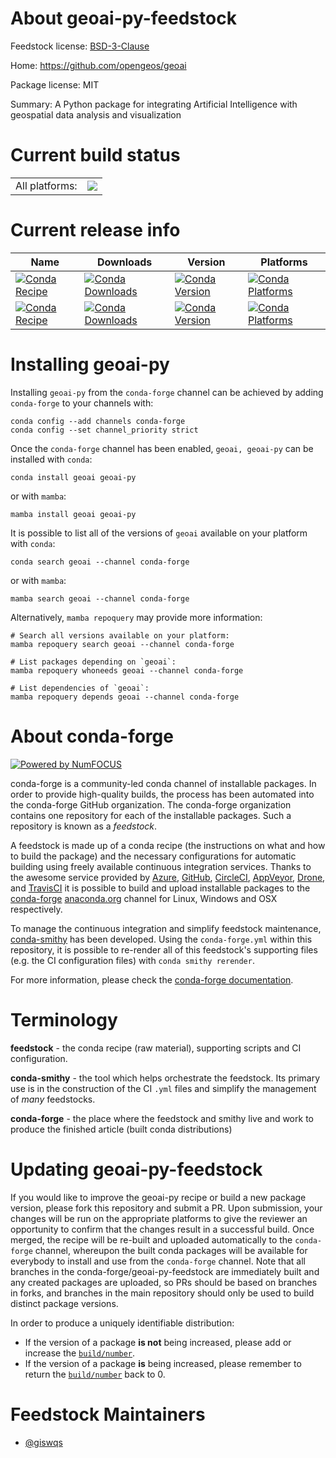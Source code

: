 About geoai-py-feedstock
========================

Feedstock license: [BSD-3-Clause](https://github.com/conda-forge/geoai-py-feedstock/blob/main/LICENSE.txt)

Home: https://github.com/opengeos/geoai

Package license: MIT

Summary: A Python package for integrating Artificial Intelligence with geospatial data analysis and visualization

Current build status
====================


<table><tr><td>All platforms:</td>
    <td>
      <a href="https://dev.azure.com/conda-forge/feedstock-builds/_build/latest?definitionId=20495&branchName=main">
        <img src="https://dev.azure.com/conda-forge/feedstock-builds/_apis/build/status/geoai-py-feedstock?branchName=main">
      </a>
    </td>
  </tr>
</table>

Current release info
====================

| Name | Downloads | Version | Platforms |
| --- | --- | --- | --- |
| [![Conda Recipe](https://img.shields.io/badge/recipe-geoai-green.svg)](https://anaconda.org/conda-forge/geoai) | [![Conda Downloads](https://img.shields.io/conda/dn/conda-forge/geoai.svg)](https://anaconda.org/conda-forge/geoai) | [![Conda Version](https://img.shields.io/conda/vn/conda-forge/geoai.svg)](https://anaconda.org/conda-forge/geoai) | [![Conda Platforms](https://img.shields.io/conda/pn/conda-forge/geoai.svg)](https://anaconda.org/conda-forge/geoai) |
| [![Conda Recipe](https://img.shields.io/badge/recipe-geoai--py-green.svg)](https://anaconda.org/conda-forge/geoai-py) | [![Conda Downloads](https://img.shields.io/conda/dn/conda-forge/geoai-py.svg)](https://anaconda.org/conda-forge/geoai-py) | [![Conda Version](https://img.shields.io/conda/vn/conda-forge/geoai-py.svg)](https://anaconda.org/conda-forge/geoai-py) | [![Conda Platforms](https://img.shields.io/conda/pn/conda-forge/geoai-py.svg)](https://anaconda.org/conda-forge/geoai-py) |

Installing geoai-py
===================

Installing `geoai-py` from the `conda-forge` channel can be achieved by adding `conda-forge` to your channels with:

```
conda config --add channels conda-forge
conda config --set channel_priority strict
```

Once the `conda-forge` channel has been enabled, `geoai, geoai-py` can be installed with `conda`:

```
conda install geoai geoai-py
```

or with `mamba`:

```
mamba install geoai geoai-py
```

It is possible to list all of the versions of `geoai` available on your platform with `conda`:

```
conda search geoai --channel conda-forge
```

or with `mamba`:

```
mamba search geoai --channel conda-forge
```

Alternatively, `mamba repoquery` may provide more information:

```
# Search all versions available on your platform:
mamba repoquery search geoai --channel conda-forge

# List packages depending on `geoai`:
mamba repoquery whoneeds geoai --channel conda-forge

# List dependencies of `geoai`:
mamba repoquery depends geoai --channel conda-forge
```


About conda-forge
=================

[![Powered by
NumFOCUS](https://img.shields.io/badge/powered%20by-NumFOCUS-orange.svg?style=flat&colorA=E1523D&colorB=007D8A)](https://numfocus.org)

conda-forge is a community-led conda channel of installable packages.
In order to provide high-quality builds, the process has been automated into the
conda-forge GitHub organization. The conda-forge organization contains one repository
for each of the installable packages. Such a repository is known as a *feedstock*.

A feedstock is made up of a conda recipe (the instructions on what and how to build
the package) and the necessary configurations for automatic building using freely
available continuous integration services. Thanks to the awesome service provided by
[Azure](https://azure.microsoft.com/en-us/services/devops/), [GitHub](https://github.com/),
[CircleCI](https://circleci.com/), [AppVeyor](https://www.appveyor.com/),
[Drone](https://cloud.drone.io/welcome), and [TravisCI](https://travis-ci.com/)
it is possible to build and upload installable packages to the
[conda-forge](https://anaconda.org/conda-forge) [anaconda.org](https://anaconda.org/)
channel for Linux, Windows and OSX respectively.

To manage the continuous integration and simplify feedstock maintenance,
[conda-smithy](https://github.com/conda-forge/conda-smithy) has been developed.
Using the ``conda-forge.yml`` within this repository, it is possible to re-render all of
this feedstock's supporting files (e.g. the CI configuration files) with ``conda smithy rerender``.

For more information, please check the [conda-forge documentation](https://conda-forge.org/docs/).

Terminology
===========

**feedstock** - the conda recipe (raw material), supporting scripts and CI configuration.

**conda-smithy** - the tool which helps orchestrate the feedstock.
                   Its primary use is in the construction of the CI ``.yml`` files
                   and simplify the management of *many* feedstocks.

**conda-forge** - the place where the feedstock and smithy live and work to
                  produce the finished article (built conda distributions)


Updating geoai-py-feedstock
===========================

If you would like to improve the geoai-py recipe or build a new
package version, please fork this repository and submit a PR. Upon submission,
your changes will be run on the appropriate platforms to give the reviewer an
opportunity to confirm that the changes result in a successful build. Once
merged, the recipe will be re-built and uploaded automatically to the
`conda-forge` channel, whereupon the built conda packages will be available for
everybody to install and use from the `conda-forge` channel.
Note that all branches in the conda-forge/geoai-py-feedstock are
immediately built and any created packages are uploaded, so PRs should be based
on branches in forks, and branches in the main repository should only be used to
build distinct package versions.

In order to produce a uniquely identifiable distribution:
 * If the version of a package **is not** being increased, please add or increase
   the [``build/number``](https://docs.conda.io/projects/conda-build/en/latest/resources/define-metadata.html#build-number-and-string).
 * If the version of a package **is** being increased, please remember to return
   the [``build/number``](https://docs.conda.io/projects/conda-build/en/latest/resources/define-metadata.html#build-number-and-string)
   back to 0.

Feedstock Maintainers
=====================

* [@giswqs](https://github.com/giswqs/)


<!-- dummy commit to enable rerendering -->

